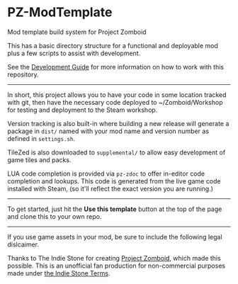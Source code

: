 # PZ-ModTemplate

Mod template build system for Project Zomboid

This has a basic directory structure for a functional and deployable mod plus a few scripts to assist with development.

See the [Development Guide](DEVELOPMENT.md) for more information on how to work with this repository.

---

In short, this project allows you to have your code in some location tracked with git, then have the necessary code
deployed to ~/Zomboid/Workshop for testing and deployment to the Steam workshop.

Version tracking is also built-in where building a new release will generate a package in `dist/`
named with your mod name and version number as defined in `settings.sh`.

TileZed is also downloaded to `supplemental/` to allow easy development of game tiles and packs.

LUA code completion is provided via `pz-zdoc` to offer in-editor code completion and lookups.
This code is generated from the live game code installed with Steam, (so it'll reflect the exact version you are running.)

---

To get started, just hit the **Use this template** button at the top of the page and clone this to your own repo.

---

If you use game assets in your mod, be sure to include the following legal dislcaimer.

Thanks to The Indie Stone for creating [Project Zomboid](http://projectzomboid.com/), which made this possible.
This is an unofficial fan production for non-commercial purposes made under
[the Indie Stone Terms](https://theindiestone.com/forums/index.php?/topic/2530-mod-permissions/#comment-36481).
